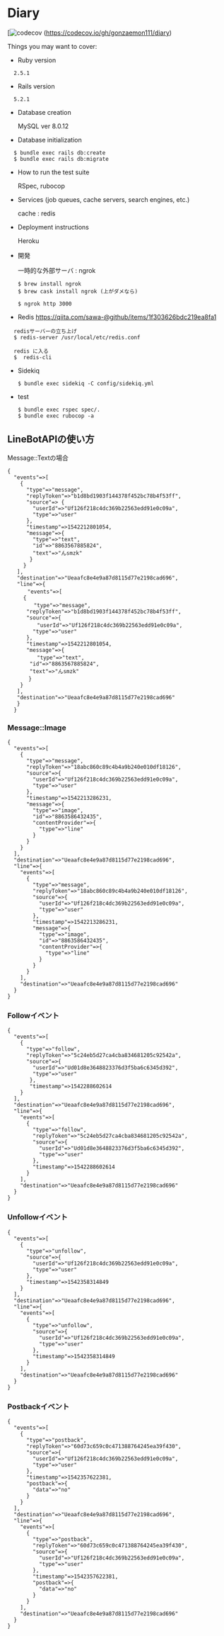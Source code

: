 # Diary

[![codecov](https://codecov.io/gh/gonzaemon111/diary/branch/master/graph/badge.svg)
(https://codecov.io/gh/gonzaemon111/diary)

Things you may want to cover:

* Ruby version

```
  2.5.1
```

* Rails version

```
  5.2.1
```

* Database creation

  MySQL ver 8.0.12

* Database initialization

```
  $ bundle exec rails db:create
  $ bundle exec rails db:migrate
```

* How to run the test suite

  RSpec, rubocop

* Services (job queues, cache servers, search engines, etc.)

  cache : redis

* Deployment instructions

  Heroku


* 開発

  一時的な外部サーバ : ngrok
  ```
  $ brew install ngrok
  $ brew cask install ngrok (上がダメなら)
  ```

  ```
  $ ngrok http 3000
  ```
  
* Redis
https://qiita.com/sawa-@github/items/1f303626bdc219ea8fa1

```
  redisサーバーの立ち上げ
  $ redis-server /usr/local/etc/redis.conf

  redis に入る
  $  redis-cli
```
  
* Sidekiq

  ```
  $ bundle exec sidekiq -C config/sidekiq.yml
  ```
  
* test

  ```
  $ bundle exec rspec spec/.
  $ bundle exec rubocop -a
  ```


## LineBotAPIの使い方

Message::Textの場合
```
{
  "events"=>[
    {
      "type"=>"message",
      "replyToken"=>"b1d8bd1903f144378f452bc78b4f53ff",
      "source"=> {
        "userId"=>"Uf126f218c4dc369b22563edd91e0c09a",
        "type"=>"user"
      },
      "timestamp"=>1542212801054,
      "message"=>{
        "type"=>"text",
        "id"=>"8863567885824",
        "text"=>"んsmzk"
       }
     }
   ],
   "destination"=>"Ueaafc8e4e9a87d8115d77e2198cad696",
   "line"=>{
   　　"events"=>[
     {
     　　"type"=>"message",
      "replyToken"=>"b1d8bd1903f144378f452bc78b4f53ff",
      "source"=>{
      　　"userId"=>"Uf126f218c4dc369b22563edd91e0c09a",
        "type"=>"user"
      },
      "timestamp"=>1542212801054,
      "message"=>{
      　　"type"=>"text",
       "id"=>"8863567885824",
       "text"=>"んsmzk"
     　}
    }
   ],
   "destination"=>"Ueaafc8e4e9a87d8115d77e2198cad696"
   }
  }
```
### Message::Image
```
{
  "events"=>[
    {
      "type"=>"message",
      "replyToken"=>"18abc860c89c4b4a9b240e010df18126",
      "source"=>{
        "userId"=>"Uf126f218c4dc369b22563edd91e0c09a",
        "type"=>"user"
      },
      "timestamp"=>1542213286231,
      "message"=>{
        "type"=>"image",
        "id"=>"8863586432435",
        "contentProvider"=>{
          "type"=>"line"
        }
      }
    }
  ],
  "destination"=>"Ueaafc8e4e9a87d8115d77e2198cad696",
  "line"=>{
    "events"=>[
      {
        "type"=>"message",
        "replyToken"=>"18abc860c89c4b4a9b240e010df18126",
        "source"=>{
          "userId"=>"Uf126f218c4dc369b22563edd91e0c09a",
          "type"=>"user"
        },
        "timestamp"=>1542213286231,
        "message"=>{
          "type"=>"image",
          "id"=>"8863586432435",
          "contentProvider"=>{
            "type"=>"line"
          }
        }
      }
    ],
    "destination"=>"Ueaafc8e4e9a87d8115d77e2198cad696"
  }
}
```


### Followイベント

```
{
  "events"=>[
    {
      "type"=>"follow",
      "replyToken"=>"5c24eb5d27ca4cba834681205c92542a",
      "source"=>{
        "userId"=>"Ud01d8e3648823376d3f5ba6c6345d392",
        "type"=>"user"
       },
       "timestamp"=>1542288602614
    }
  ],
  "destination"=>"Ueaafc8e4e9a87d8115d77e2198cad696",
  "line"=>{
    "events"=>[
      {
        "type"=>"follow",
        "replyToken"=>"5c24eb5d27ca4cba834681205c92542a",
        "source"=>{
          "userId"=>"Ud01d8e3648823376d3f5ba6c6345d392",
          "type"=>"user"
        },
        "timestamp"=>1542288602614
      }
    ],
    "destination"=>"Ueaafc8e4e9a87d8115d77e2198cad696"
  }
}

```

### Unfollowイベント

```
{
  "events"=>[
    {
      "type"=>"unfollow",
      "source"=>{
        "userId"=>"Uf126f218c4dc369b22563edd91e0c09a",
        "type"=>"user"
      },
      "timestamp"=>1542358314849
    }
  ],
  "destination"=>"Ueaafc8e4e9a87d8115d77e2198cad696",
  "line"=>{
    "events"=>[
      {
        "type"=>"unfollow",
        "source"=>{
          "userId"=>"Uf126f218c4dc369b22563edd91e0c09a",
          "type"=>"user"
        },
        "timestamp"=>1542358314849
      }
    ],
    "destination"=>"Ueaafc8e4e9a87d8115d77e2198cad696"
  }
}
```

### Postbackイベント

```
{
  "events"=>[
    {
      "type"=>"postback",
      "replyToken"=>"60d73c659c0c471388764245ea39f430",
      "source"=>{
        "userId"=>"Uf126f218c4dc369b22563edd91e0c09a",
        "type"=>"user"
      },
      "timestamp"=>1542357622381,
      "postback"=>{
        "data"=>"no"
      }
    }
  ],
  "destination"=>"Ueaafc8e4e9a87d8115d77e2198cad696",
  "line"=>{
    "events"=>[
      {
        "type"=>"postback",
        "replyToken"=>"60d73c659c0c471388764245ea39f430",
        "source"=>{
          "userId"=>"Uf126f218c4dc369b22563edd91e0c09a",
          "type"=>"user"
        },
        "timestamp"=>1542357622381,
        "postback"=>{
          "data"=>"no"
        }
      }
    ],
    "destination"=>"Ueaafc8e4e9a87d8115d77e2198cad696"
  }
}
```
